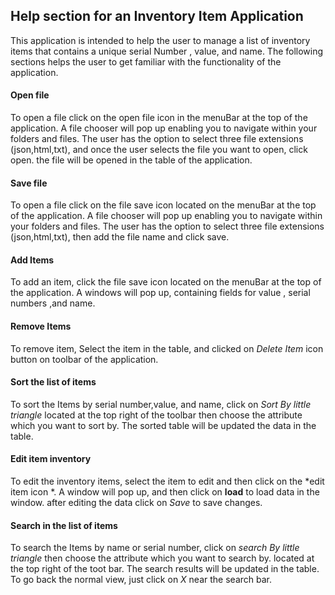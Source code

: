 ## Help section for an Inventory Item  Application
This application is intended to help the user to manage a list of inventory items that contains a unique serial Number
, value, and name. The following sections helps the user to get familiar with the functionality of the application.

#### Open file
To open a file click on the open file icon in the menuBar at the top of the application. A file chooser will pop up
enabling you to navigate within your folders and files. The user has the option to select three file extensions
(json,html,txt), and once the user selects the file you want to open, click open. the file will be opened in the
 table of the application.
 
#### Save file
To open a file click on the file save icon located on the menuBar at the top of the application. A file chooser will pop up enabling you to navigate within your folders and files. The user has
 the option to select three file extensions (json,html,txt), then add the file name and click save. 

#### Add Items
 To add an item, click the file save icon located on the menuBar at the top of the application. A windows will pop up, 
 containing fields for value , serial numbers ,and name.
#### Remove Items
To remove item, Select the item in the table, and clicked on *Delete Item* icon button on toolbar of the application.

#### Sort the list of items
To sort the Items by serial number,value, and  name, click on *Sort By little triangle* located at the top right of the
 toolbar then choose the attribute which you want to sort by. The sorted table will be updated the data in the table. 

#### Edit  item inventory
To edit  the inventory items, select the item to edit and then click on the *edit item icon *. A window will pop up, and then
click on **load**  to load data in the window. after editing the data click on *Save* to save changes.

#### Search in  the list of items
To search the Items by name or serial number, click on *search By little triangle*  then choose the attribute which you want to search by.
located at the top right of the toot bar. The search results  will be updated in the table. To go back the normal view,
just click on *X* near the search bar.